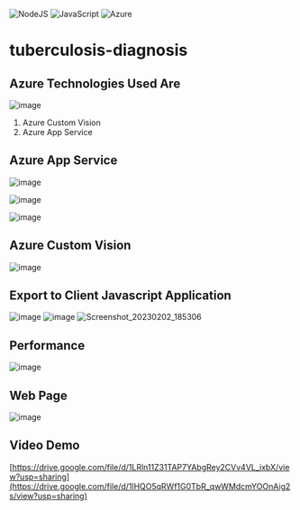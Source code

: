 ![NodeJS](https://img.shields.io/badge/node.js-6DA55F?style=for-the-badge&logo=node.js&logoColor=white)
![JavaScript](https://img.shields.io/badge/javascript-%23323330.svg?style=for-the-badge&logo=javascript&logoColor=%23F7DF1E)
![Azure](https://img.shields.io/badge/azure-%230072C6.svg?style=for-the-badge&logo=microsoftazure&logoColor=white)

# tuberculosis-diagnosis
## Azure Technologies Used Are
![image](https://user-images.githubusercontent.com/67569126/214339267-0440c908-f2fa-4d53-98de-450e4af0420e.png)

<ol type="1">
<li>Azure Custom Vision</li>
<li>Azure App Service</li>
</ol>


## Azure App Service
![image](https://user-images.githubusercontent.com/67569126/212055856-beb3a436-5dfc-4275-a119-6de307360e0a.png)

![image](https://user-images.githubusercontent.com/67569126/212056198-7fc56133-2245-4f5a-833a-50682f03bdb4.png)

![image](https://user-images.githubusercontent.com/67569126/212056374-8482444e-481f-43f3-b519-998c12ba4f12.png)







## Azure Custom Vision
![image](https://user-images.githubusercontent.com/67569126/211995005-b31ced1c-6beb-4dd7-9e40-03b49b8c4b04.png)

## Export to Client Javascript Application
![image](https://user-images.githubusercontent.com/67569126/216335732-58b7ddd6-8b35-418a-92ca-a46b0aaa110d.png)
![image](https://user-images.githubusercontent.com/67569126/216336070-907510d4-5bd8-4a54-b36b-1423c5f29e4b.png)
![Screenshot_20230202_185306](https://user-images.githubusercontent.com/67569126/216337546-6ee85875-31b7-41f3-89ff-6ac0fce7a9c2.png)


## Performance
![image](https://user-images.githubusercontent.com/67569126/211995111-565e9831-387c-44f9-937e-0fdd051711cb.png)


## Web Page
![image](https://user-images.githubusercontent.com/67569126/212313051-7aeff8d6-a4d5-45eb-a595-897f6ab4ea0d.png)

## Video Demo
[https://drive.google.com/file/d/1LRln11Z31TAP7YAbgRey2CVv4VL_ixbX/view?usp=sharing](https://drive.google.com/file/d/1lHQO5qRWf1G0TbR_qwWMdcmYOOnAig2s/view?usp=sharing)
